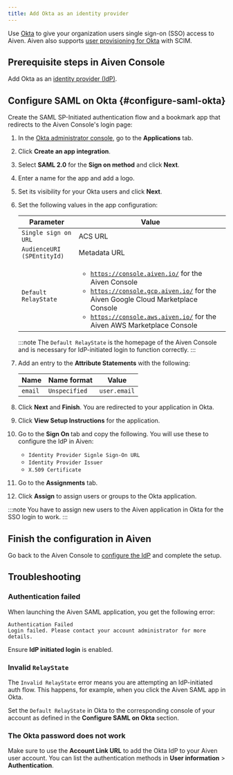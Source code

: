 ```yaml
---
title: Add Okta as an identity provider
---
```


Use [Okta](https://www.okta.com/) to give your organization users single sign-on (SSO) access to Aiven. Aiven also supports [user provisioning for Okta](/docs/platform/howto/okta-user-provisioning-with-scim) with SCIM.

## Prerequisite steps in Aiven Console

Add Okta as an
[identity provider (IdP)](/docs/platform/howto/saml/add-identity-providers#add-idp-aiven-console).

## Configure SAML on Okta {#configure-saml-okta}

Create the SAML SP-Initiated authentication flow and a bookmark app that redirects
to the Aiven Console's login page:

1.  In the [Okta administrator console](https://login.okta.com/), go to the
     **Applications** tab.
1.  Click **Create an app integration**.
1.  Select **SAML 2.0** for the **Sign on method** and click **Next**.
1.  Enter a name for the app and add a logo.
1.  Set its visibility for your Okta users and click **Next**.
1.  Set the following values in the app configuration:

    | Parameter                  | Value                                                                                                                                                                                                                                                                           |
    | -------------------------- | ------------------------------------------------------------------------------------------------------------------------------------------------------------------------------------------------------------------------------------------------------------------------------- |
    | `Single sign on URL`       | ACS URL                                                                                                                                                                                                                                                                         |
    | `AudienceURI (SPEntityId)` | Metadata URL                                                                                                                                                                                                                                                                    |
    | `Default RelayState`       | <ul><li><code>https://console.aiven.io/</code> for the Aiven Console</li> <li><code>https://console.gcp.aiven.io/</code> for the Aiven Google Cloud Marketplace Console</li> <li><code>https://console.aws.aiven.io/</code> for the Aiven AWS Marketplace Console</li></ul> |

    :::note
    The `Default RelayState` is the homepage of the Aiven Console and is
    necessary for IdP-initiated login to function correctly.
    :::

1.  Add an entry to the **Attribute Statements** with the following:

    | **Name** | **Name format** |  **Value**   |
    | -------- | --------------- | ------------ |
    | `email`  | `Unspecified`   | `user.email` |

1.  Click **Next** and **Finish**. You are redirected to your
    application in Okta.

1. Click **View Setup Instructions** for the application.

1. Go to the **Sign On** tab and copy the following. You will use these to configure
    the IdP in Aiven:

    -   `Identity Provider Signle Sign-On URL`
    -   `Identity Provider Issuer`
    -   `X.509 Certificate`

1. Go to the **Assignments** tab.

1. Click **Assign** to assign users or groups to the Okta application.

:::note
You have to assign new users to the Aiven application in Okta for the SSO
login to work.
:::

## Finish the configuration in Aiven

Go back to the Aiven Console to
[configure the IdP](/docs/platform/howto/saml/add-identity-providers#configure-idp-aiven-console)
and complete the setup.

## Troubleshooting

### Authentication failed

When launching the Aiven SAML application, you get the following error:

```text
Authentication Failed
Login failed. Please contact your account administrator for more details.
```

Ensure **IdP initiated login** is enabled.

### Invalid `RelayState`

The `Invalid RelayState` error means you are attempting an
IdP-initiated auth flow. This happens, for example, when you click the
Aiven SAML app in Okta.

Set the `Default RelayState` in Okta to the
corresponding console of your account as defined in the **Configure SAML
on Okta** section.

### The Okta password does not work

Make sure to use the **Account Link URL** to add the Okta IdP to your
Aiven user account. You can list the authentication methods in
**User information** > **Authentication**.
